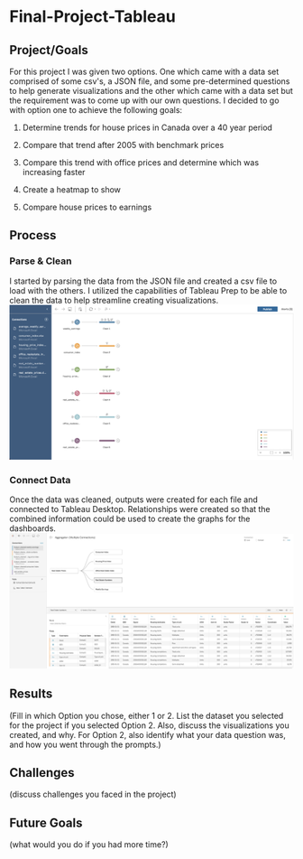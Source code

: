 # Final-Project-Tableau

## Project/Goals
For this project I was given two options. One which came with a data set comprised of some csv's, a JSON file, and some pre-determined questions to help generate visualizations and the other which came with a data set but the requirement was to come up with our own questions. I decided to go with option one to achieve the following goals:


1. Determine trends for house prices in Canada over a 40 year period

2. Compare that trend after 2005 with benchmark prices

3. Compare this trend with office prices and determine which was increasing faster

4. Create a heatmap to show

5. Compare house prices to earnings

## Process
### Parse & Clean
I started by parsing the data from the JSON file and created a csv file to load with the others. I utilized the capabilities of Tableau Prep to be able to clean the data to help streamline creating visualizations. 
<img src="images/Clean Steps.png" alt="Tableau Prep">

### Connect Data
Once the data was cleaned, outputs were created for each file and connected to Tableau Desktop. Relationships were created so that the combined information could be used to create the graphs for the dashboards.
<img src="images/Connect Data.png" alt="Tableau Desktop">


## Results
(Fill in which Option you chose, either 1 or 2. List the dataset you selected for the project if you selected Option 2. Also, discuss the visualizations you created, and why. For Option 2, also identify what your data question was, and how you went through the prompts.)

## Challenges 
(discuss challenges you faced in the project)

## Future Goals
(what would you do if you had more time?)
